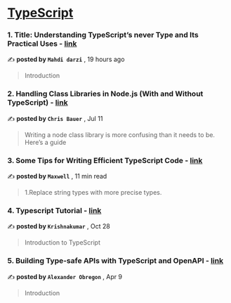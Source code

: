 
<h1><a href=https://medium.com/tag/typescript-tips/recommended target="_blank" rel="noopener noreferrer">TypeScript</a></h1>
<h3>1. Title: Understanding TypeScript’s never Type and Its Practical Uses - <a href=https://medium.com/@mahdidarzi1024/title-understanding-typescripts-never-type-and-its-practical-uses-6dda89d614f7?source=tag_recommended_feed---------0-84----------typescript_tips----------bd687e30_c1fc_446c_930c_f8494378b2ff------- target="_blank" rel="noopener noreferrer">link</a></h3>

✍️ **posted by `Mahdi darzi`** <date> , 19 hours ago</date>

<blockquote>Introduction</blockquote>

<h3>2. Handling Class Libraries in Node.js (With and Without TypeScript) - <a href=https://medium.com/better-programming/handling-class-libraries-in-node-js-with-and-without-typescript-39b73b2186b6?source=tag_recommended_feed---------1-107----------typescript_tips----------bd687e30_c1fc_446c_930c_f8494378b2ff------- target="_blank" rel="noopener noreferrer">link</a></h3>

✍️ **posted by `Chris Bauer`** <date> , Jul 11</date>

<blockquote>Writing a node class library is more confusing than it needs to be. Here’s a guide</blockquote>

<h3>3. Some Tips for Writing Efficient TypeScript Code - <a href=https://medium.com/javascript-in-plain-english/some-tips-for-writing-efficient-typescript-code-20e44c9c14a6?source=tag_recommended_feed---------2-85----------typescript_tips----------bd687e30_c1fc_446c_930c_f8494378b2ff------- target="_blank" rel="noopener noreferrer">link</a></h3>

✍️ **posted by `Maxwell`** <date> , 11 min read</date>

<blockquote>1.Replace string types with more precise types.</blockquote>

<h3>4. Typescript Tutorial - <a href=https://medium.com/@krishsurya1249/typescript-tutorial-f8d45ce5766b?source=tag_recommended_feed---------3-84----------typescript_tips----------bd687e30_c1fc_446c_930c_f8494378b2ff------- target="_blank" rel="noopener noreferrer">link</a></h3>

✍️ **posted by `Krishnakumar`** <date> , Oct 28</date>

<blockquote>Introduction to TypeScript</blockquote>

<h3>5. Building Type-safe APIs with TypeScript and OpenAPI - <a href=https://medium.com/@AlexanderObregon/building-type-safe-apis-with-typescript-and-openapi-1f78b4b94ee4?source=tag_recommended_feed---------4-85----------typescript_tips----------bd687e30_c1fc_446c_930c_f8494378b2ff------- target="_blank" rel="noopener noreferrer">link</a></h3>

✍️ **posted by `Alexander Obregon`** <date> , Apr 9</date>

<blockquote>Introduction</blockquote>

